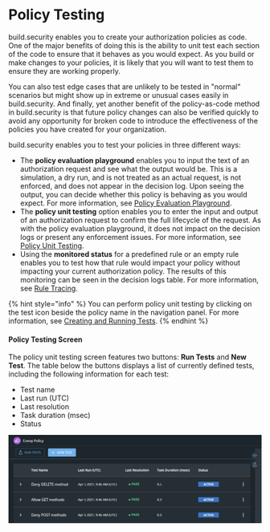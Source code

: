 # Policy Testing

build.security enables you to create your authorization policies as code. One of the major benefits of doing this is the ability to unit test each section of the code to ensure that it behaves as you would expect. As you build or make changes to your policies, it is likely that you will want to test them to ensure they are working properly. 

You can also test edge cases that are unlikely to be tested in "normal" scenarios but might show up in extreme or unusual cases easily in build.security. And finally, yet another benefit of the policy-as-code method in build.security is that future policy changes can also be verified quickly to avoid any opportunity for broken code to introduce the effectiveness of the policies you have created for your organization.

build.security enables you to test your policies in three different ways:

* The **policy evaluation playground** enables you to input the text of an authorization request and see what the output would be. This is a simulation, a dry run, and is not treated as an actual request, is not enforced, and does not appear in the decision log. Upon seeing the output, you can decide whether this policy is behaving as you would expect. For more information, see [Policy Evaluation Playground](../policy-evaluation-playground.md).
* The **policy unit testing** option enables you to enter the input and output of an authorization request to confirm the full lifecycle of the request. As with the policy evaluation playground, it does not impact on the decision logs or present any enforcement issues. For more information, see [Policy Unit Testing](../../quickstarts/testing-your-policy/policy-unit-testing.md).
* Using the **monitored status** for a predefined rule or an empty rule enables you to test how that rule would impact your policy without impacting your current authorization policy. The results of this monitoring can be seen in the decision logs table. For more information, see [Rule Tracing](../../impact-analysis/rule-tracing.md).

{% hint style="info" %}
You can perform policy unit testing by clicking on the test icon beside the policy name in the navigation panel. For more information, see [Creating and Running Tests](creating-and-running-tests.md).
{% endhint %}

#### Policy Testing Screen <a id="policy-testing-screen"></a>

The policy unit testing screen features two buttons: **Run Tests** and **New Test**. The table below the buttons displays a list of currently defined tests, including the following information for each test:‌

* Test name
* Last run \(UTC\)
* Last resolution
* Task duration \(msec\)
* Status

![Policy unit testing screen](../../.gitbook/assets/image%20%285%29.png)

